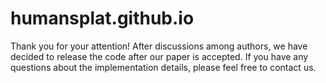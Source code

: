 # humansplat.github.io

Thank you for your attention!
After discussions among  authors, we have decided to release the code after our paper is accepted. 
If you have any questions about the implementation details, please feel free to contact us.
